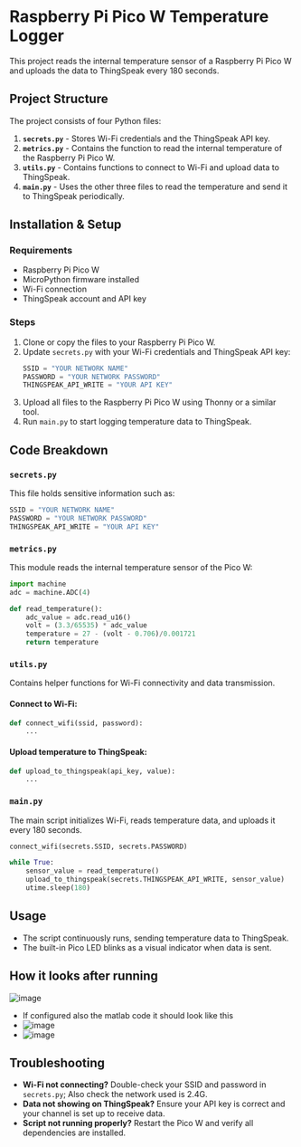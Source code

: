 # Raspberry Pi Pico W Temperature Logger

This project reads the internal temperature sensor of a Raspberry Pi Pico W and uploads the data to ThingSpeak every 180 seconds.

## Project Structure

The project consists of four Python files:

1. **`secrets.py`** - Stores Wi-Fi credentials and the ThingSpeak API key.
2. **`metrics.py`** - Contains the function to read the internal temperature of the Raspberry Pi Pico W.
3. **`utils.py`** - Contains functions to connect to Wi-Fi and upload data to ThingSpeak.
4. **`main.py`** - Uses the other three files to read the temperature and send it to ThingSpeak periodically.

## Installation & Setup

### Requirements
- Raspberry Pi Pico W
- MicroPython firmware installed
- Wi-Fi connection
- ThingSpeak account and API key

### Steps
1. Clone or copy the files to your Raspberry Pi Pico W.
2. Update `secrets.py` with your Wi-Fi credentials and ThingSpeak API key:
   ```python
   SSID = "YOUR NETWORK NAME"
   PASSWORD = "YOUR NETWORK PASSWORD"
   THINGSPEAK_API_WRITE = "YOUR API KEY"
   ```
3. Upload all files to the Raspberry Pi Pico W using Thonny or a similar tool.
4. Run `main.py` to start logging temperature data to ThingSpeak.

## Code Breakdown

### `secrets.py`
This file holds sensitive information such as:
```python
SSID = "YOUR NETWORK NAME"
PASSWORD = "YOUR NETWORK PASSWORD"
THINGSPEAK_API_WRITE = "YOUR API KEY"
```

### `metrics.py`
This module reads the internal temperature sensor of the Pico W:
```python
import machine
adc = machine.ADC(4)

def read_temperature():
    adc_value = adc.read_u16()
    volt = (3.3/65535) * adc_value
    temperature = 27 - (volt - 0.706)/0.001721
    return temperature
```

### `utils.py`
Contains helper functions for Wi-Fi connectivity and data transmission.

#### Connect to Wi-Fi:
```python
def connect_wifi(ssid, password):
    ...
```

#### Upload temperature to ThingSpeak:
```python
def upload_to_thingspeak(api_key, value):
    ...
```

### `main.py`
The main script initializes Wi-Fi, reads temperature data, and uploads it every 180 seconds.
```python
connect_wifi(secrets.SSID, secrets.PASSWORD)

while True:
    sensor_value = read_temperature()
    upload_to_thingspeak(secrets.THINGSPEAK_API_WRITE, sensor_value)
    utime.sleep(180)
```

## Usage
- The script continuously runs, sending temperature data to ThingSpeak.
- The built-in Pico LED blinks as a visual indicator when data is sent.

## How it looks after running
![image](https://github.com/user-attachments/assets/84aa9d2b-5174-4ff0-b990-d37f6ef89149)

- If configured also the matlab code it should look like this
- ![image](https://github.com/user-attachments/assets/1c4a565d-1250-4609-bb3f-9bdaebb7b8a8)
- ![image](https://github.com/user-attachments/assets/97ee6d7c-8d56-4273-95ea-b131a53c9d7a)

## Troubleshooting
- **Wi-Fi not connecting?** Double-check your SSID and password in `secrets.py`; Also check the network used is 2.4G. 
- **Data not showing on ThingSpeak?** Ensure your API key is correct and your channel is set up to receive data.
- **Script not running properly?** Restart the Pico W and verify all dependencies are installed.
